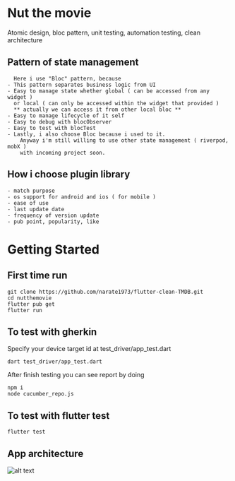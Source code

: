 # Nut the movie

Atomic design, bloc pattern, unit testing, automation testing, clean architecture

## Pattern of state management

      Here i use "Bloc" pattern, because
    - This pattern separates business logic from UI
    - Easy to manage state whether global ( can be accessed from any widget )
      or local ( can only be accessed within the widget that provided )
      ** actually we can access it from other local bloc **
    - Easy to manage lifecycle of it self
    - Easy to debug with blocObserver
    - Easy to test with blocTest
    - Lastly, i also choose Bloc because i used to it.
        Anyway i'm still willing to use other state management ( riverpod, mobX )
        with incoming project soon.

## How i choose plugin library

    - match purpose
    - os support for android and ios ( for mobile )
    - ease of use
    - last update date
    - frequency of version update
    - pub point, popularity, like


# Getting Started
## First time run
```
git clone https://github.com/narate1973/flutter-clean-TMDB.git
cd nutthemovie
flutter pub get
flutter run
```
## To test with gherkin

Specify your device target id at test_driver/app_test.dart
```
dart test_driver/app_test.dart
```
After finish testing you can see report by doing
```
npm i
node cucumber_repo.js
```

## To test with flutter test
```
flutter test
```

## App architecture
![alt text](https://github.com/narate1973/nutthemovie/blob/main/flutter_clean.png?raw=true)


